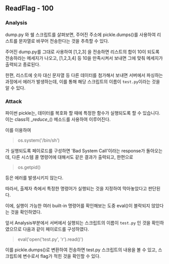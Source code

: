 ## ReadFlag - 100

### Analysis

dump.py 와 쉘 스크립트를 살펴보면, 주어진 주소에 pickle.dumps()를 사용하여 리스트를 문자열로 바꾸어 전송한다는 것을 추측할 수 있다.

주어진 dump.py를 그대로 사용하여 [1,2,3] 을 전송하면 리스트의 합이 10이 되도록 전송하라는 메세지가 나오고, [1,2,3,4] 등 10을 만족시켜서 보내면 그에 맞춰 메세지가 출력되고 종료된다.

한편, 리스트에 숫자 대신 문자열 등 다른 데이터를 첨가해서 보내면 서버에서 파싱하는 과정에서 에러가 발생하는데, 이를 통해 해당 스크립트의 이름이 `test.py`이라는 것을 알 수 있다.

### Attack

파이썬 pickle는, 데이터를 복호화 할 때에 특정한 함수가 실행되도록 할 수 있습니다. 이는 class의 \__reduce__() 메소드를 사용하여 이루어진다.

이를 이용하여

> os.system('/bin/sh')

가 실행되도록 페이로드를 구성하면 'Bad System Call'이라는 response가 돌아오는데, 다른 시스템 콜 명령어에 대해서도 같은 결과가 출력되고, 한편으로

> os.getpid()

등은 에러를 발생시키지 않는다.

따라서, 출제자 측에서 특정한 명령어가 실행되는 것을 지정하여 막아놓았다고 판단된다.

이에, 실행이 가능한 여러 built-in 명령어를 확인해보는 도중 eval()이 블락되지 않았다는 것을 확인하였다.

앞서 Analysis부분에서 서버에서 실행되는 스크립트의 이름이 `test.py` 인 것을 확인하였으므로 다음과 같이 페이로드를 구성하였다.

> eval('open('test.py', 'r').read()')

이를 pickle.dumps()로 변환하여 전송하면 test.py 스크립트의 내용을 볼 수 있고, 스크립트에 변수로서 flag가 적힌 것을 확인할 수 있다.
